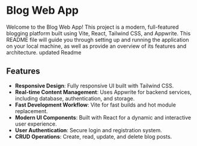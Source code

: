 # Blog Web App

Welcome to the Blog Web App! This project is a modern, full-featured blogging platform built using Vite, React, Tailwind CSS, and Appwrite. This README file will guide you through setting up and running the application on your local machine, as well as provide an overview of its features and architecture.
updated Readme

## Features

- **Responsive Design**: Fully responsive UI built with Tailwind CSS.
- **Real-time Content Management**: Uses Appwrite for backend services, including database, authentication, and storage.
- **Fast Development Workflow**: Vite for fast builds and hot module replacement.
- **Modern UI Components**: Built with React for a dynamic and interactive user experience.
- **User Authentication**: Secure login and registration system.
- **CRUD Operations**: Create, read, update, and delete blog posts.



   


